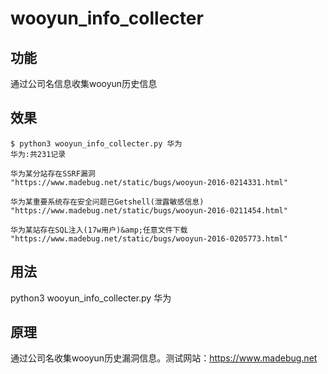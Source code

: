 # wooyun_info_collecter

## 功能
通过公司名信息收集wooyun历史信息

## 效果

```
$ python3 wooyun_info_collecter.py 华为
华为:共231记录

华为某分站存在SSRF漏洞
"https://www.madebug.net/static/bugs/wooyun-2016-0214331.html"

华为某重要系统存在安全问题已Getshell(泄露敏感信息)
"https://www.madebug.net/static/bugs/wooyun-2016-0211454.html"

华为某站存在SQL注入(17w用户)&amp;任意文件下载
"https://www.madebug.net/static/bugs/wooyun-2016-0205773.html"
```

## 用法
python3 wooyun_info_collecter.py 华为

## 原理
通过公司名收集wooyun历史漏洞信息。测试网站：https://www.madebug.net
